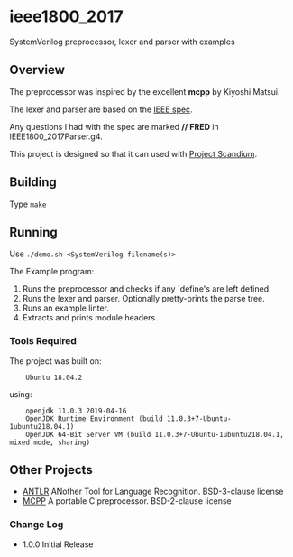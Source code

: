 # ieee1800_2017
SystemVerilog preprocessor, lexer and parser with examples

## Overview
The preprocessor was inspired by the excellent **mcpp** by Kiyoshi Matsui.

The lexer and parser are based on the [IEEE spec](https://ieeexplore.ieee.org/document/8299595).

Any questions I had with the spec are marked **// FRED** in IEEE1800_2017Parser.g4.

This project is designed so that it can used with [Project Scandium](https://github.com/veriktig/scandium).

## Building
Type ```make```

## Running
Use ```./demo.sh <SystemVerilog filename(s)>```

The Example program:
1. Runs the preprocessor and checks if any `define's are left defined.
2. Runs the lexer and parser. Optionally pretty-prints the parse tree.
3. Runs an example linter.
4. Extracts and prints module headers.

### Tools Required
The project was built on:
```
    Ubuntu 18.04.2
```

using:
```
    openjdk 11.0.3 2019-04-16
    OpenJDK Runtime Environment (build 11.0.3+7-Ubuntu-1ubuntu218.04.1)
    OpenJDK 64-Bit Server VM (build 11.0.3+7-Ubuntu-1ubuntu218.04.1, mixed mode, sharing)
```

## Other Projects
* [ANTLR](http://www.antlr.org) ANother Tool for Language Recognition. BSD-3-clause license
* [MCPP](http://mcpp.sourceforge.net) A portable C preprocessor. BSD-2-clause license

### Change Log
* 1.0.0 Initial Release
